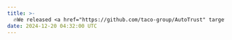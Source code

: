```yaml
---
title: >- 
  🔥We released <a href="https://github.com/taco-group/AutoTrust" target="_blank">AutoTrust</a>, aa groundbreaking benchmark designed to assess the trustworthiness of DriveVLMs. This work aims to enhance public safety by ensuring DriveVLMs operate reliably across critical dimensions. Explore our <a href="https://arxiv.org/abs/2412.15208" target="_blank">paper</a> and <a href="taco-group.github.io/AutoTrust/" target="_blank">project page</a> for more details.  
date: 2024-12-20 04:32:00 UTC
---
```

